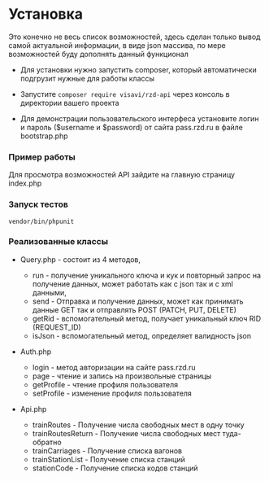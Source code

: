 # Установка

Это конечно не весь список возможностей, здесь сделан только вывод самой актуальной информации, в виде json массива, по мере возможностей буду дополнять данный функционал

* Для установки нужно запустить composer, который автоматически подгрузит нужные для работы классы
* Запустите ```composer require visavi/rzd-api``` через консоль в директории вашего проекта

* Для демонстрации пользовательского интерфеса установите логин и пароль ($username и $password) от сайта pass.rzd.ru в файле bootstrap.php

### Пример работы
Для просмотра возможностей API зайдите на главную страницу index.php

### Запуск тестов
```
vendor/bin/phpunit
```

### Реализованные классы

* Query.php - состоит из 4 методов,
  * run - получение уникального ключа и кук и повторный запрос на получение данных, может работать как с json так и с xml данными,
  * send - Отправка и получение данных, может как принимать данные GET так и отправлять POST (PATCH, PUT, DELETE)
  * getRid - вспомогательный метод, получает уникальный ключ RID (REQUEST_ID)
  * isJson - вспомогательный метод, определяет валидность json

* Auth.php
  * login - метод авторизации на сайте pass.rzd.ru
  * page - чтение и запись на произвольные страницы
  * getProfile - чтение профиля пользователя
  * setProfile - изменение профиля пользователя

* Api.php
  * trainRoutes - Получение числа свободных мест в одну точку
  * trainRoutesReturn - Получение числа свободных мест туда-обратно
  * trainCarriages - Получение списка вагонов
  * trainStationList - Получение списка станций
  * stationCode - Получение списка кодов станций
